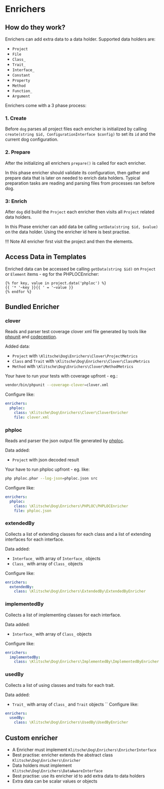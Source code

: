 # Enrichers

## How do they work?

Enrichers can add extra data to a data holder. Supported data holders are:

* `Project`
* `File`
* `Class_`
* `Trait_`
* `Interface_`
* `Constant`
* `Property`
* `Method`
* `Function_`
* `Argument` 

Enrichers come with a 3 phase process:

### 1. Create

Before `dog` parses all project files each enricher is initialized by calling `create(string $id, ConfigurationInterface $config)` to set its `id` and the current dog configuration.

### 2. Prepare

After the initializing all enrichers `prepare()` is called for each enricher.

In this phase enricher should validate its configuration, then gather and prepare data that is later on needed to enrich data holders.
Typical preparation tasks are reading and parsing files from processes ran before dog.

### 3: Enrich

After `dog` did build the `Project` each enricher then visits all `Project` related data holders.

In this Phase enricher can add data be calling `setData(string $id, $value)` on the data holder.
Using the enricher id here is best practise.

!!! Note
    All enricher first visit the project and then the elements. 
    
## Access Data in Templates

Enriched data can be accessed be calling `getData(string $id)` on `Project` or `Element` items - eg for the PHPLOCEnricher:

```twig
{% for key, value in project.data('phploc') %}
{{ '* '~key }}{{ ' = '~value }}
{% endfor %}
```

## Bundled Enricher

### clover

Reads and parser test coverage clover xml file generated by tools like [phpunit](https://phpunit.de/) and 
[codeception](https://codeception.com/). 

Added data:
 
* `Project` with `\Klitsche\Dog\Enrichers\Clover\ProjectMetrics`
* `Class` and `Trait` with `\Klitsche\Dog\Enrichers\Clover\ClassMetrics`
* `Method` with `\Klitsche\Dog\Enrichers\Clover\MethodMetrics`

Your have to run your tests with coverage upfront - eg.:

```bash
vendor/bin/phpunit --coverage-clover=clover.xml
```

Configure like:

```yaml
enrichers:
  phploc:
    class: \Klitsche\Dog\Enrichers\Clover\CloverEnricher
    file: clover.xml
```

### phploc

Reads and parser the json output file generated by [phploc](https://github.com/sebastianbergmann/phploc).
 
Data added:

* `Project` with json decoded result

Your have to run phploc upfront - eg. like:

```bash
php phploc.phar --log-json=phploc.json src
```

Configure like:

```yaml
enrichers:
  phploc:
    class: \Klitsche\Dog\Enrichers\PHPLOC\PHPLOCEnricher
    file: phploc.json
```

### extendedBy

Collects a list of extending classes for each class and a list of extending interfaces for each interface.

Data added:

* `Interface_` with array of `Interface_` objects
* `Class_` with array of `Class_` objects

Configure like:

```yaml
enrichers:
  extendedBy:
    class: \Klitsche\Dog\Enrichers\ExtendedBy\ExtendedByEnricher
```

### implementedBy

Collects a list of implementing classes for each interface.

Data added:

* `Interface_` with array of `Class_` objects

Configure like:

```yaml
enrichers:
  implementedBy:
    class: \Klitsche\Dog\Enrichers\ImplementedBy\ImplementedByEnricher
```

### usedBy

Collects a list of using classes and traits for each trait.

Data added:

* `Trait_` with array of `Class_` and `Trait` objects
``
Configure like:

```yaml
enrichers:
  usedBy:
    class: \Klitsche\Dog\Enrichers\UsedBy\UsedByEnricher
```

## Custom enricher

* A Enricher must implement `Klitsche\Dog\Enrichers\EnricherInterface`
* Best practise: enricher extends the abstract class `Klitsche\Dog\Enrichers\Enricher`
* Data holders must implement `Klitsche\Dog\Enrichers\DataAwareInterface`
* Best practise: use its enricher id to add extra data to data holders
* Extra data can be scalar values or objects